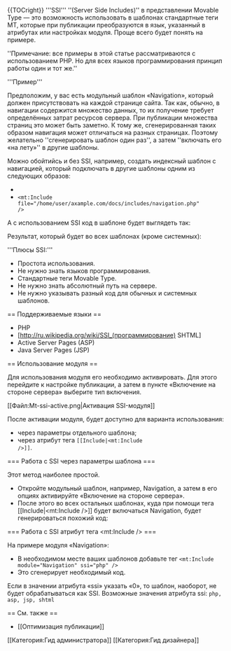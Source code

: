 {{TOCright}}
'''SSI''' ''(Server Side Includes)'' в представлении Movable Type — это возможность использовать в шаблонах стандартные теги MT, которые при публикации преобразуются в язык, указанный в атрибутах или настройках модуля. Проще всего будет понять на примере.

''Примечание: все примеры в этой статье рассматриваются с использованием PHP. Но для всех языков программирования принцип работы один и тот же.''

'''Пример'''

Предположим, у вас есть модульный шаблон «Navigation», который должен присутствовать на каждой странице сайта. Так как, обычно, в навигации содержится множество данных, то их получение требует определённых затрат ресурсов сервера. При публикации множества страниц это может быть заметно. К тому же, сгенерированная таких образом навигация может отличаться на разных страницах. Поэтому желательно ''сгенерировать шаблон один раз'', а затем ''включать его «на лету»'' в другие шаблоны.

Можно обойтийсь и без SSI, например, создать индексный шаблон с навигацией, который подключать в другие шаблоны одним из следующих образов:

* <code><?php include("/home/user/axample.com/docs/includes/navigation.php"); ?></code>
* <code><mt:Include file="/home/user/axample.com/docs/includes/navigation.php" /></code>

А с использованием SSI код в шаблоне будет выглядеть так:

<source lang="xml">
<mt:Include module="Navigation" />
</source> 

Результат, который будет во всех шаблонах (кроме системных):
<source lang="php">
<?php include("/home/user/axample.com/docs/includes_c/navigation.php"); ?>
</source>

'''Плюсы SSI:'''

* Простота использования.
* Не нужно знать языков программирования.
* Стандартные теги Movable Type.
* Не нужно знать абсолютный путь на сервере.
* Не нужно указывать разный код для обычных и системных шаблонов.


== Поддерживаемые языки ==

* PHP
* [http://ru.wikipedia.org/wiki/SSI_(программирование) SHTML]
* Active Server Pages (ASP)
* Java Server Pages (JSP)


== Использование модуля ==

Для использования модуля его необходимо активировать. Для этого перейдите к настройке публикации, а затем в пункте «Включение на стороне сервера» выберите тип включения.

[[Файл:Mt-ssi-active.png|Активация SSI-модуля]]

После активации модуля, будет доступно для варианта использования:

* через параметры отдельного шаблона;
* через атрибут тега <code>[[Include|<mt:Include />]]</code>.


=== Работа с SSI через параметры шаблона ===

Этот метод наиболее простой. 

* Откройте модульный шаблон, например, Navigation, а затем в его опциях активируйте «Включение на стороне сервера».
* После этого во всех остальных шаблонах, куда при помощи тега [[Include|<mt:Include />]] будет включаться Navigation, будет генерироваться похожий код:

<source lang="php">
<?php include("/home/user/axample.com/docs/includes_c/navigation.php"); ?>
</source>

=== Работа с SSI атрибут тега <mt:Include /> ===

На примере модуля «Navigation»:

* В необходимом месте ваших шаблонов добавьте тег <code><mt:Include module="Navigation" ssi="php" /></code>
* Это сгенерирует необходимый код.

Если в значении атрибута «ssi» указать «0», то шаблон, наоборот, не будет обрабатываться как SSI.
Возможные значения атрибута ssi: <code>php, asp, jsp, shtml</code>


== См. также ==

* [[Оптимизация публикации]]

[[Категория:Гид администратора]]
[[Категория:Гид дизайнера]]

